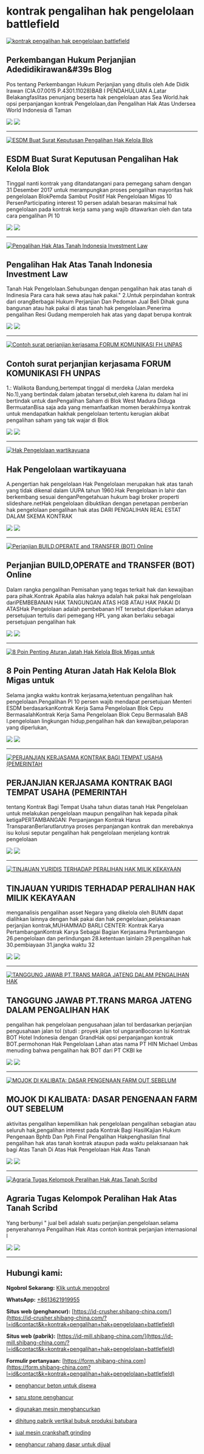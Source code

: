 # kontrak pengalihan hak pengelolaan battlefield

<a href="https://swt.shibang-china.com/?l=id&img&k=kontrak+pengalihan+hak+pengelolaan+battlefield" target="_blank">![kontrak pengalihan hak pengelolaan battlefield](http://static.shibang-china.com/all-800x300/841.jpg)</a>

## Perkembangan Hukum Perjanjian Adedidikirawan&#39s Blog
Pos tentang Perkembangan Hukum Perjanjian yang ditulis oleh Ade Didik Irawan (CIA.07.0015 P.4301.11028)BAB I PENDAHULUAN A.Latar Belakangfaslitas penunjang beserta hak pengelolaan atas Sea World.hak opsi perpanjangan kontrak Pengelolaan,dan Pengalihan Hak Atas Undersea World Indonesia di Taman


<a href="https://whatsapp.shibangsoft.com/WhatsApp.php" target="_blank" title="WhatsApp">![](http://static.shibang-china.com/icon/whatsapp.png)</a> <a href="https://swt.shibang-china.com/?l=id&icon&k=kontrak+pengalihan+hak+pengelolaan+battlefield" target="_blank">![](http://static.shibang-china.com/icon/chat-id.png)</a>

---

<a href="https://swt.shibang-china.com/?l=id&img&k=kontrak+pengalihan+hak+pengelolaan+battlefield" target="_blank">![ESDM Buat Surat Keputusan Pengalihan Hak Kelola Blok](http://static.shibang-china.com/all-800x300/939.jpg)</a>

## ESDM Buat Surat Keputusan Pengalihan Hak Kelola Blok
Tinggal nanti kontrak yang ditandatangani para pemegang saham dengan 31 Desember 2017 untuk merampungkan proses pengalihan mayoritas hak pengelolaan BlokPemda Sambut Positif Hak Pengelolaan Migas 10 PersenParticipating interest 10 persen adalah besaran maksimal hak pengelolaan pada kontrak kerja sama yang wajib ditawarkan oleh dan tata cara pengalihan PI 10


<a href="https://whatsapp.shibangsoft.com/WhatsApp.php" target="_blank" title="WhatsApp">![](http://static.shibang-china.com/icon/whatsapp.png)</a> <a href="https://swt.shibang-china.com/?l=id&icon&k=kontrak+pengalihan+hak+pengelolaan+battlefield" target="_blank">![](http://static.shibang-china.com/icon/chat-id.png)</a>

---

<a href="https://swt.shibang-china.com/?l=id&img&k=kontrak+pengalihan+hak+pengelolaan+battlefield" target="_blank">![Pengalihan Hak Atas Tanah Indonesia Investment Law](http://static.shibang-china.com/all-800x300/504.jpg)</a>

## Pengalihan Hak Atas Tanah Indonesia Investment Law
Tanah Hak Pengelolaan.Sehubungan dengan pengalihan hak atas tanah di Indinesia Para cara hak sewa atau hak pakai." 2.Untuk perpindahan kontrak dari orangBerbagai Hukum Perjanjian Dan Pedoman Jual Beli Dihak guna bangunan atau hak pakai di atas tanah hak pengelolaan.Penerima pengalihan Resi Gudang memperoleh hak atas yang dapat berupa kontrak


<a href="https://whatsapp.shibangsoft.com/WhatsApp.php" target="_blank" title="WhatsApp">![](http://static.shibang-china.com/icon/whatsapp.png)</a> <a href="https://swt.shibang-china.com/?l=id&icon&k=kontrak+pengalihan+hak+pengelolaan+battlefield" target="_blank">![](http://static.shibang-china.com/icon/chat-id.png)</a>

---

<a href="https://swt.shibang-china.com/?l=id&img&k=kontrak+pengalihan+hak+pengelolaan+battlefield" target="_blank">![Contoh surat perjanjian kerjasama FORUM KOMUNIKASI FH UNPAS](http://static.shibang-china.com/all-800x300/404.jpg)</a>

## Contoh surat perjanjian kerjasama FORUM KOMUNIKASI FH UNPAS
1.: Walikota Bandung,bertempat tinggal di merdeka (Jalan merdeka No.1),yang bertindak dalam jabatan tersebut,oleh karena itu dalam hal ini bertindak untuk danPengalihan Saham di Blok West Madura Diduga BermuatanBisa saja ada yang memanfaatkan momen berakhirnya kontrak untuk mendapatkan hakhak pengelolaan tertentu kerugian akibat pengalihan saham yang tak wajar di Blok


<a href="https://whatsapp.shibangsoft.com/WhatsApp.php" target="_blank" title="WhatsApp">![](http://static.shibang-china.com/icon/whatsapp.png)</a> <a href="https://swt.shibang-china.com/?l=id&icon&k=kontrak+pengalihan+hak+pengelolaan+battlefield" target="_blank">![](http://static.shibang-china.com/icon/chat-id.png)</a>

---

<a href="https://swt.shibang-china.com/?l=id&img&k=kontrak+pengalihan+hak+pengelolaan+battlefield" target="_blank">![Hak Pengelolaan wartikayuana](http://static.shibang-china.com/all-800x300/1486.jpg)</a>

## Hak Pengelolaan wartikayuana
A.pengertian hak pengelolaan Hak Pengelolaan merupakan hak atas tanah yang tidak dikenal dalam UUPA tahun 1960.Hak Pengelolaan in lahir dan berkembang sesuai denganPengetahuan hukum bagi broker properti slideshare.netHak pengelolaan dibuktikan dengan penetapan pemberian hak pengelolaan pengalihan hak atas DARI PENGALIHAN REAL ESTAT DALAM SKEMA KONTRAK


<a href="https://whatsapp.shibangsoft.com/WhatsApp.php" target="_blank" title="WhatsApp">![](http://static.shibang-china.com/icon/whatsapp.png)</a> <a href="https://swt.shibang-china.com/?l=id&icon&k=kontrak+pengalihan+hak+pengelolaan+battlefield" target="_blank">![](http://static.shibang-china.com/icon/chat-id.png)</a>

---

<a href="https://swt.shibang-china.com/?l=id&img&k=kontrak+pengalihan+hak+pengelolaan+battlefield" target="_blank">![Perjanjian BUILD,OPERATE and TRANSFER (BOT) Online](http://static.shibang-china.com/all-800x300/480.jpg)</a>

## Perjanjian BUILD,OPERATE and TRANSFER (BOT) Online
Dalam rangka pengalihan Pemisahan yang tegas terkait hak dan kewajiban para pihak.Kontrak Apabila alas haknya adalah hak pakai hak pengelolaan dariPEMBEBANAN HAK TANGUNGAN ATAS HGB ATAU HAK PAKAI DI ATASHak Pengelolaan adalah pembebanan HT tersebut diperlukan adanya persetujuan tertulis dari pemegang HPL yang akan berlaku sebagai persetujuan pengalihan hak


<a href="https://whatsapp.shibangsoft.com/WhatsApp.php" target="_blank" title="WhatsApp">![](http://static.shibang-china.com/icon/whatsapp.png)</a> <a href="https://swt.shibang-china.com/?l=id&icon&k=kontrak+pengalihan+hak+pengelolaan+battlefield" target="_blank">![](http://static.shibang-china.com/icon/chat-id.png)</a>

---

<a href="https://swt.shibang-china.com/?l=id&img&k=kontrak+pengalihan+hak+pengelolaan+battlefield" target="_blank">![8 Poin Penting Aturan Jatah Hak Kelola Blok Migas untuk](http://static.shibang-china.com/all-800x300/1061.jpg)</a>

## 8 Poin Penting Aturan Jatah Hak Kelola Blok Migas untuk
Selama jangka waktu kontrak kerjasama,ketentuan pengalihan hak pengelolaan.Pengalihan PI 10 persen wajib mendapat persetujuan Menteri ESDM berdasarkanKontrak Kerja Sama Pengelolaan Blok Cepu BermasalahKontrak Kerja Sama Pengelolaan Blok Cepu Bermasalah BAB I.pengelolaan lingkungan hidup,pengalihan hak dan kewajiban,pelaporan yang diperlukan,


<a href="https://whatsapp.shibangsoft.com/WhatsApp.php" target="_blank" title="WhatsApp">![](http://static.shibang-china.com/icon/whatsapp.png)</a> <a href="https://swt.shibang-china.com/?l=id&icon&k=kontrak+pengalihan+hak+pengelolaan+battlefield" target="_blank">![](http://static.shibang-china.com/icon/chat-id.png)</a>

---

<a href="https://swt.shibang-china.com/?l=id&img&k=kontrak+pengalihan+hak+pengelolaan+battlefield" target="_blank">![PERJANJIAN KERJASAMA KONTRAK BAGI TEMPAT USAHA (PEMERINTAH](http://static.shibang-china.com/all-800x300/962.jpg)</a>

## PERJANJIAN KERJASAMA KONTRAK BAGI TEMPAT USAHA (PEMERINTAH
tentang Kontrak Bagi Tempat Usaha tahun diatas tanah Hak Pengelolaan untuk melakukan pengelolaan maupun pengalihan hak kepada pihak ketigaPERTAMBANGAN: Perpanjangan Kontrak Harus TransparanBerlarutlarutnya proses perpanjangan kontrak dan merebaknya isu kolusi seputar pengalihan hak pengelolaan menjelang kontrak pengelolaan


<a href="https://whatsapp.shibangsoft.com/WhatsApp.php" target="_blank" title="WhatsApp">![](http://static.shibang-china.com/icon/whatsapp.png)</a> <a href="https://swt.shibang-china.com/?l=id&icon&k=kontrak+pengalihan+hak+pengelolaan+battlefield" target="_blank">![](http://static.shibang-china.com/icon/chat-id.png)</a>

---

<a href="https://swt.shibang-china.com/?l=id&img&k=kontrak+pengalihan+hak+pengelolaan+battlefield" target="_blank">![TINJAUAN YURIDIS TERHADAP PERALIHAN HAK MILIK KEKAYAAN](http://static.shibang-china.com/all-800x300/1028.jpg)</a>

## TINJAUAN YURIDIS TERHADAP PERALIHAN HAK MILIK KEKAYAAN
menganalisis pengalihan asset Negara yang dikelola oleh BUMN dapat dialihkan lainnya dengan hak pakai dan hak pengelolaan,pelaksanaan perjanjian kontrak,MUHAMMAD BARLI CENTER: Kontrak Karya PertambanganKontrak Karya Sebagai Bagian Kerjasama Pertambangan 26.pengelolaan dan perlindungan 28.ketentuan lainlain 29.pengalihan hak 30.pembiayaan 31.jangka waktu 32


<a href="https://whatsapp.shibangsoft.com/WhatsApp.php" target="_blank" title="WhatsApp">![](http://static.shibang-china.com/icon/whatsapp.png)</a> <a href="https://swt.shibang-china.com/?l=id&icon&k=kontrak+pengalihan+hak+pengelolaan+battlefield" target="_blank">![](http://static.shibang-china.com/icon/chat-id.png)</a>

---

<a href="https://swt.shibang-china.com/?l=id&img&k=kontrak+pengalihan+hak+pengelolaan+battlefield" target="_blank">![TANGGUNG JAWAB PT.TRANS MARGA JATENG DALAM PENGALIHAN HAK](http://static.shibang-china.com/all-800x300/996.jpg)</a>

## TANGGUNG JAWAB PT.TRANS MARGA JATENG DALAM PENGALIHAN HAK
pengalihan hak pengelolaan pengusahaan jalan tol berdasarkan perjanjian pengusahaan jalan tol (studi : proyek jalan tol ungaranBocoran Isi Kontrak BOT Hotel Indonesia dengan GrandHak opsi perpanjangan kontrak BOT.permohonan Hak Pengelolaan Lahan atas nama PT HIN Michael Umbas menuding bahwa pengalihan hak BOT dari PT CKBI ke


<a href="https://whatsapp.shibangsoft.com/WhatsApp.php" target="_blank" title="WhatsApp">![](http://static.shibang-china.com/icon/whatsapp.png)</a> <a href="https://swt.shibang-china.com/?l=id&icon&k=kontrak+pengalihan+hak+pengelolaan+battlefield" target="_blank">![](http://static.shibang-china.com/icon/chat-id.png)</a>

---

<a href="https://swt.shibang-china.com/?l=id&img&k=kontrak+pengalihan+hak+pengelolaan+battlefield" target="_blank">![MOJOK DI KALIBATA: DASAR PENGENAAN FARM OUT SEBELUM](http://static.shibang-china.com/all-800x300/1076.jpg)</a>

## MOJOK DI KALIBATA: DASAR PENGENAAN FARM OUT SEBELUM
aktivitas pengalihan kepemilikan hak pengelolaan pengalihan sebagian atau seluruh hak,pengalihan interest pada Kontrak Bagi HasilKajian Hukum Pengenaan Bphtb Dan Pph Final Pengalihan Hakpenghasilan final pengalihan hak atas tanah kontrak ataupun pada waktu pelaksanaan hak bagi Atas Tanah Di Atas Hak Pengelolaan Hak Atas Tanah


<a href="https://whatsapp.shibangsoft.com/WhatsApp.php" target="_blank" title="WhatsApp">![](http://static.shibang-china.com/icon/whatsapp.png)</a> <a href="https://swt.shibang-china.com/?l=id&icon&k=kontrak+pengalihan+hak+pengelolaan+battlefield" target="_blank">![](http://static.shibang-china.com/icon/chat-id.png)</a>

---

<a href="https://swt.shibang-china.com/?l=id&img&k=kontrak+pengalihan+hak+pengelolaan+battlefield" target="_blank">![Agraria Tugas Kelompok Peralihan Hak Atas Tanah Scribd](http://static.shibang-china.com/all-800x300/878.jpg)</a>

## Agraria Tugas Kelompok Peralihan Hak Atas Tanah Scribd
Yang berbunyi " jual beli adalah suatu perjanjian.pengelolaan.selama penyerahannya Pengalihan Hak Atas contoh kontrak perjanjian internasional l

<a href="https://whatsapp.shibangsoft.com/WhatsApp.php" target="_blank" title="WhatsApp">![](http://static.shibang-china.com/icon/whatsapp.png)</a> <a href="https://swt.shibang-china.com/?l=id&icon&k=kontrak+pengalihan+hak+pengelolaan+battlefield" target="_blank">![](http://static.shibang-china.com/icon/chat-id.png)</a>

---
## Hubungi kami:

**Ngobrol Sekarang:** [Klik untuk mengobrol](https://swt.shibang-china.com?l=id&contact&k=kontrak+pengalihan+hak+pengelolaan+battlefield)

**WhatsApp:**  [+8613621919955](https://whatsapp.shibangsoft.com/WhatsApp.php)

**Situs web (penghancur):** [https://id-crusher.shibang-china.com/](https://id-crusher.shibang-china.com/?l=id&contact&k=kontrak+pengalihan+hak+pengelolaan+battlefield)

**Situs web (pabrik):** [https://id-mill.shibang-china.com/](https://id-mill.shibang-china.com/?l=id&contact&k=kontrak+pengalihan+hak+pengelolaan+battlefield)

**Formulir pertanyaan:** [https://form.shibang-china.com](https://form.shibang-china.com?l=id&contact&k=kontrak+pengalihan+hak+pengelolaan+battlefield)

* [penghancur beton untuk disewa](../25/penghancur%20beton%20untuk%20disewa.md)

* [saru stone penghancur](../22/saru%20stone%20penghancur.md)

* [digunakan mesin menghancurkan](../20/digunakan%20mesin%20menghancurkan.md)

* [dihitung pabrik vertikal bubuk produksi batubara](../21/dihitung%20pabrik%20vertikal%20bubuk%20produksi%20batubara.md)

* [jual mesin crankshaft grinding](../21/jual%20mesin%20crankshaft%20grinding.md)

* [penghancur rahang dasar untuk dijual](../29/penghancur%20rahang%20dasar%20untuk%20dijual.md)